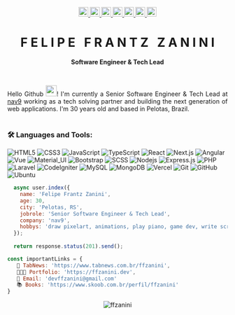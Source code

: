 <!-- Icons -->
<p align="center">
  <!-- Site --> 
  <a href="https://ffzanini.dev" title="Website" target="_blank">
    <img src="https://img.shields.io/badge/-ffzanini.dev-green?style=flat-square&label=Website&link=https://ffzanini.dev" height="22" title="Website"/>
  </a>
  <!-- GitHub -->
  <a href="https://github.com/ffzanini" title="GitHub">
    <img src="https://img.shields.io/github/followers/ffzanini?label=follow&style=social" height="22" title="Follow me" />
  </a>
  <!-- Linkedin -->
  <a href="https://www.linkedin.com/in/ffzanini/" title="Linkedin" target="_blank">
    <img src="https://img.shields.io/badge/-LinkedIn-blue?style=flat-square&logo=Linkedin&logoColor=white&link=https://www.linkedin.com/in/ffzanini" height="22" title="LinkedIn" />
  </a>
  <!-- Rocketseat -->
  <a href="https://app.rocketseat.com.br/me/ffzanini" title="Rocketseat" target="_blank">
    <img src="https://img.shields.io/badge/-Rocketseat-blueviolet?style=flat-square&logo=apache-rocketmq&logoColor=white&link=https://app.rocketseat.com.br/me/ffzanini" height="22" title="Rocketseat"/>
  </a>
  <!-- Instagram -->
  <a href="https://www.instagram.com/ffzanini" title="Instagram" target="_blank">
    <img src="https://img.shields.io/badge/-Instagram-E1306C?style=flat-square&logo=Instagram&logoColor=white&link=https://www.instagram.com/ffzanini" height="22" title="Instagram" />
  </a>
   <!-- Gmail -->
  <a href="mailto:devffzanini@gmail.com" title="Gmail">
    <img src="https://img.shields.io/badge/-Gmail-red?style=flat-square&logo=Gmail&logoColor=white&link=mailto:devffzanini@gmail.com" height="22" title="Gmail" />
  </a>
  <!-- Twitter -->
  <a href="https://twitter.com/ffzanini/" title="Twitter" target="_blank">
    <img src="https://img.shields.io/badge/-Twitter-006AEB?style=flat-square&logo=Twitter&logoColor=white&link=https://www.twitter.com/ffzanini" height="22" title="Instagram" />
  </a>
</p>
<!-- Title -->
<p align="center">
  <h1 align="center">F E L I P E &nbsp; F R A N T Z &nbsp; Z A N I N I</h1>
  <p align="center"><b>Software Engineer & Tech Lead</b></p>
</p>
<br/>
<!-- Content -->
<p align="justify">
  Hello Github <img src="https://media.giphy.com/media/hvRJCLFzcasrR4ia7z/giphy.gif" height="25px" width="25px"></a>! 
  I'm currently a Senior Software Engineer & Tech Lead at <a href="https://www.nav9.tech">nav9</a> working as a tech solving partner and building the next generation of web applications. I'm 30 years old and based in Pelotas, Brazil.
  <br/>
  <br/>
</p>

### 🛠️ Languages and Tools:

![HTML5](https://img.shields.io/badge/-HTML5-black?style=flat-square&logo=html5)
![CSS3](https://img.shields.io/badge/-CSS3-black?style=flat-square&logo=css3&logoColor=blue)
![JavaScript](https://img.shields.io/badge/-JavaScript-black?style=flat-square&logo=javascript)
![TypeScript](https://img.shields.io/badge/-TypeScript-black?style=flat-square&logo=typescript)
![React](https://img.shields.io/badge/-ReactJS-black?style=flat-square&logo=react)
![Next.js](https://img.shields.io/badge/-Next-black?style=flat-square&logo=Next.js)
![Angular](https://img.shields.io/badge/-Angular-black?style=flat-square&logo=angular&logoColor=red)
![Vue](https://img.shields.io/badge/-VueJS-black?style=flat-square&logo=vue.js)
![Material_UI](https://img.shields.io/badge/-Material_UI-black?style=flat-square&logo=mui)
![Bootstrap](https://img.shields.io/badge/-Bootstrap-black?style=flat-square&logo=bootstrap)
![SCSS](https://img.shields.io/badge/-SCSS-black?style=flat-square&logo=SASS)
![Nodejs](https://img.shields.io/badge/-NodeJS-black?style=flat-square&logo=Node.js)
![Express.js](https://img.shields.io/badge/-ExpressJS-black?style=flat-square&logo=express.js)
![PHP](https://img.shields.io/badge/-PHP-black?style=flat-square&logo=php)
![Laravel](https://img.shields.io/badge/-Laravel-black?style=flat-square&logo=Laravel)
![CodeIgniter](https://img.shields.io/badge/-CodeIgniter-black?style=flat-square&logo=CodeIgniter)
![MySQL](https://img.shields.io/badge/-MySQL-black?style=flat-square&logo=MySQL&logoColor=blue)
![MongoDB](https://img.shields.io/badge/-MongoDB-black?style=flat-square&logo=mongodb)
![Vercel](https://img.shields.io/badge/-Vercel-black?style=flat-square&logo=vercel)
![Git](https://img.shields.io/badge/-Git-black?style=flat-square&logo=git)
![GitHub](https://img.shields.io/badge/-GitHub-black?style=flat-square&logo=github)
![Ubuntu](https://img.shields.io/badge/-Ubuntu-black?style=flat-square&logo=ubuntu)

<!-- stack: ['HTML5', 'CSS3', 'JavaScript', 'TypeScript', 'ReactJS', 'Angular', 'Vue', 'Material-UI', 'Bootstrap', 'NodeJS', 'Express', 'PHP', 'CodeIgniter', 'Laravel', 'MySQL', 'MongoDB'], -->
```javascript
  async user.index({
    name: 'Felipe Frantz Zanini',
    age: 30,
    city: 'Pelotas, RS',
    jobrole: 'Senior Software Engineer & Tech Lead',
    company: 'nav9',
    hobbys: 'draw pixelart, animations, play piano, game dev, write scripts, musics, stories and fight jiu jitsu.'
  });
  
  return response.status(201).send();
```

```javascript
const importantLinks = {
   📒 TabNews: 'https://www.tabnews.com.br/ffzanini', 
   👨🏻‍💻 Portfolio: 'https://ffzanini.dev',
   👋 Email: 'devffzanini@gmail.com'
   📚 Books: 'https://www.skoob.com.br/perfil/ffzanini'
}
```

<!-- Visits -->
<p align="center">
<img alt="ffzanini" src="https://komarev.com/ghpvc/?username=ffzanini&label=Visits&color=success&style=flat-square"/>
</p>

